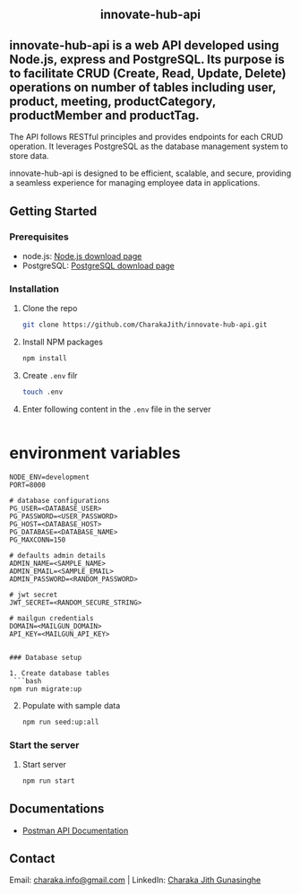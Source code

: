 <div align="center">
  <h2 ="center">innovate-hub-api</h2>
</div>

## innovate-hub-api is a web API developed using Node.js, express and PostgreSQL. Its purpose is to facilitate CRUD (Create, Read, Update, Delete) operations on number of tables including user, product, meeting, productCategory, productMember and productTag.

The API follows RESTful principles and provides endpoints for each CRUD operation. It leverages PostgreSQL as the database management system to store data.

innovate-hub-api is designed to be efficient, scalable, and secure, providing a seamless experience for managing employee data in applications.

## Getting Started

### Prerequisites

- node.js: [Node.js download page](https://nodejs.org/en/download)
- PostgreSQL: [PostgreSQL download page](https://www.postgresql.org/download/)

### Installation

1. Clone the repo
   ```bash
   git clone https://github.com/CharakaJith/innovate-hub-api.git
   ```
2. Install NPM packages
    ```bash
   npm install
   ```
3. Create `.env` filr
    ```bash
   touch .env
   ```
4.  Enter following content in the `.env` file in the server
    ```bash
   # environment variables
    NODE_ENV=development
    PORT=8000

    # database configurations
    PG_USER=<DATABASE_USER>
    PG_PASSWORD=<USER_PASSWORD>
    PG_HOST=<DATABASE_HOST>
    PG_DATABASE=<DATABASE_NAME>
    PG_MAXCONN=150

    # defaults admin details
    ADMIN_NAME=<SAMPLE_NAME>
    ADMIN_EMAIL=<SAMPLE_EMAIL>
    ADMIN_PASSWORD=<RANDOM_PASSWORD>

    # jwt secret
    JWT_SECRET=<RANDOM_SECURE_STRING>

    # mailgun credentials
    DOMAIN=<MAILGUN_DOMAIN>
    API_KEY=<MAILGUN_API_KEY>
   ```

### Database setup

1. Create database tables
    ```bash
   npm run migrate:up
   ```
2. Populate with sample data
    ```bash
   npm run seed:up:all
   ```

### Start the server
1. Start server
    ```bash
   npm run start
   ```

## Documentations

- [Postman API Documentation](https://documenter.getpostman.com/view/28014836/2sAXjF8a2a)


## Contact
Email: [charaka.info@gmail.com](mailto:charaka.info@gmail.com) | LinkedIn: [Charaka Jith Gunasinghe](https://www.linkedin.com/in/charaka-gunasinghe-6742861b9/)